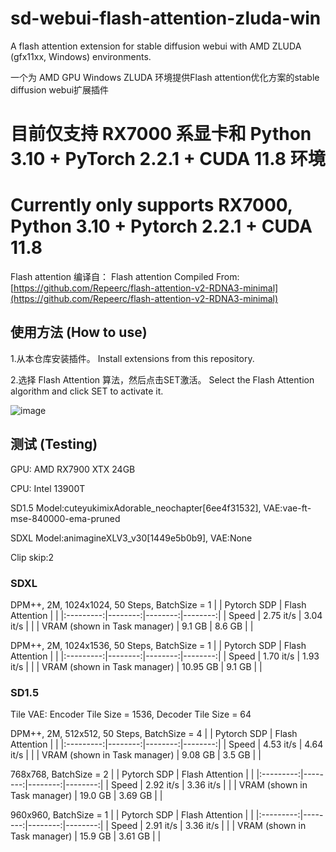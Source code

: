 # sd-webui-flash-attention-zluda-win
A flash attention extension for stable diffusion webui with AMD ZLUDA (gfx11xx, Windows) environments.

一个为 AMD GPU Windows ZLUDA 环境提供Flash attention优化方案的stable diffusion webui扩展插件


# 目前仅支持 RX7000 系显卡和 Python 3.10 + PyTorch 2.2.1 + CUDA 11.8 环境
# Currently only supports RX7000, Python 3.10 + Pytorch 2.2.1 + CUDA 11.8

Flash attention 编译自： Flash attention Compiled From:
[https://github.com/Repeerc/flash-attention-v2-RDNA3-minimal](https://github.com/Repeerc/flash-attention-v2-RDNA3-minimal)


## 使用方法 (How to use)

1.从本仓库安装插件。 Install extensions from this repository.

2.选择 Flash Attention 算法，然后点击SET激活。 Select the Flash Attention algorithm and click SET to activate it.

![image](https://github.com/Repeerc/sd-webui-flash-attention-zluda-win/assets/7540581/4bcdbfb4-be61-45c8-96ba-764d5dcc7fbc)

## 测试 (Testing)

GPU: AMD RX7900 XTX 24GB

CPU: Intel 13900T

SD1.5 Model:cuteyukimixAdorable_neochapter[6ee4f31532], VAE:vae-ft-mse-840000-ema-pruned

SDXL Model:animagineXLV3_v30[1449e5b0b9], VAE:None

Clip skip:2

### SDXL
DPM++, 2M, 1024x1024, 50 Steps, BatchSize = 1
|   | Pytorch SDP  | Flash Attention |       |
|:---------:|--------:|--------:|--------:|
| Speed | 2.75 it/s  |  3.04 it/s |  |
| VRAM (shown in Task manager)  |  9.1 GB  | 8.6 GB |  |


DPM++, 2M, 1024x1536, 50 Steps, BatchSize = 1
|   | Pytorch SDP  | Flash Attention |       |
|:---------:|--------:|--------:|--------:|
| Speed | 1.70 it/s  |  1.93 it/s |  |
| VRAM (shown in Task manager) |  10.95 GB  | 9.1 GB |  |

### SD1.5

Tile VAE: Encoder Tile Size = 1536, Decoder Tile Size = 64

DPM++, 2M, 512x512, 50 Steps, BatchSize = 4
|   | Pytorch SDP  | Flash Attention |       |
|:---------:|--------:|--------:|--------:|
| Speed | 4.53 it/s  |  4.64 it/s |  |
| VRAM (shown in Task manager) |  9.08 GB  | 3.5 GB |  |


768x768, BatchSize = 2
|   | Pytorch SDP  | Flash Attention |       |
|:---------:|--------:|--------:|--------:|
| Speed | 2.92 it/s  |  3.36 it/s | |
| VRAM (shown in Task manager) |  19.0 GB  | 3.69 GB |  |


960x960, BatchSize = 1
|   | Pytorch SDP  | Flash Attention |       |
|:---------:|--------:|--------:|--------:|
| Speed | 2.91 it/s  |  3.36 it/s | |
| VRAM (shown in Task manager) |  15.9 GB  | 3.61 GB |  |





